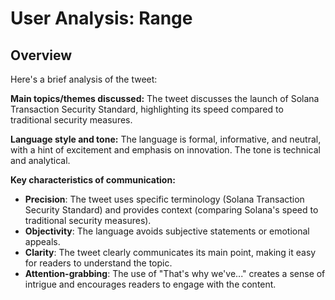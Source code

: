 # User Analysis: Range

## Overview

Here's a brief analysis of the tweet:

**Main topics/themes discussed:**
The tweet discusses the launch of Solana Transaction Security Standard, highlighting its speed compared to traditional security measures.

**Language style and tone:**
The language is formal, informative, and neutral, with a hint of excitement and emphasis on innovation. The tone is technical and analytical.

**Key characteristics of communication:**

* **Precision**: The tweet uses specific terminology (Solana Transaction Security Standard) and provides context (comparing Solana's speed to traditional security measures).
* **Objectivity**: The language avoids subjective statements or emotional appeals.
* **Clarity**: The tweet clearly communicates its main point, making it easy for readers to understand the topic.
* **Attention-grabbing**: The use of "That's why we've..." creates a sense of intrigue and encourages readers to engage with the content.